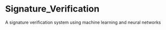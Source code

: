# Signature_Verification
A signature verification system using machine learning and neural networks
